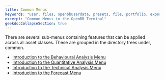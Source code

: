 ```yaml
---
title: Common Menus
keywords: "user, files, openbbuserdata, presets, file, portfolio, exports, imports, settings, styles, xlsx, csv, json, themes, openbb, bb, terminal, google, amazon, apple, microsoft, github, opensource, python, markets"
excerpt: "Common Menus in the OpenBB Terminal"
geekdocCollapseSection: true
---
```


There are several sub-menus containing features that can be applied across all asset classes. These are grouped in the directory trees under, common.

- <a href="https://openbb-finance.github.io/OpenBBTerminal/terminal/common/ba/" target="_blank">Introduction to the Behavioural Analysis Menu</a>
- <a href="https://openbb-finance.github.io/OpenBBTerminal/terminal/common/qa/" target="_blank">Introduction to the Quantitative Analysis Menu</a>
- <a href="https://openbb-finance.github.io/OpenBBTerminal/terminal/common/ta/" target="_blank">Introduction to the Technical Analysis Menu</a>
- <a href="https://openbb-finance.github.io/OpenBBTerminal/terminal/forecast/" target="_blank">Introduction to the Forecast Menu</a>
